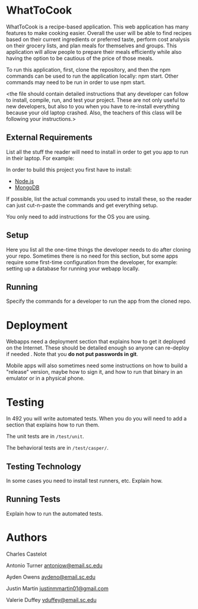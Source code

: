 # WhatToCook

WhatToCook is a recipe-based application. This web application has many features
to make cooking easier. Overall the user will be able to find recipes based on
their current ingredients or preferred taste, perform cost analysis on their
grocery lists, and plan meals for themselves and groups. This application will
allow people to prepare their meals efficiently while also having the option
to be cautious of the price of those meals.

To run this application, first, clone the repository, and then the npm
commands can be used to run the application locally: npm start. Other commands may
need to be run in order to use npm start.

<the file should contain detailed instructions that any developer
can follow to install, compile, run, and test your project. These are not only
useful to new developers, but also to you when you have to re-install everything
because your old laptop crashed. Also, the teachers of this class will be
following your instructions.>

## External Requirements

List all the stuff the reader will need to install in order to get you app to
run in their laptop. For example:

In order to build this project you first have to install:

- [Node.js](https://nodejs.org/en/)
- [MongoDB](https://www.mongodb.com/)

If possible, list the actual commands you used to install these, so the reader
can just cut-n-paste the commands and get everything setup.

You only need to add instructions for the OS you are using.

## Setup

Here you list all the one-time things the developer needs to do after cloning
your repo. Sometimes there is no need for this section, but some apps require
some first-time configuration from the developer, for example: setting up a
database for running your webapp locally.

## Running

Specify the commands for a developer to run the app from the cloned repo.

# Deployment

Webapps need a deployment section that explains how to get it deployed on the
Internet. These should be detailed enough so anyone can re-deploy if needed
. Note that you **do not put passwords in git**.

Mobile apps will also sometimes need some instructions on how to build a
"release" version, maybe how to sign it, and how to run that binary in an
emulator or in a physical phone.

# Testing

In 492 you will write automated tests. When you do you will need to add a
section that explains how to run them.

The unit tests are in `/test/unit`.

The behavioral tests are in `/test/casper/`.

## Testing Technology

In some cases you need to install test runners, etc. Explain how.

## Running Tests

Explain how to run the automated tests.

# Authors

Charles Castelot

Antonio Turner antoniow@email.sc.edu

Ayden Owens aydeno@email.sc.edu

Justin Martin justinmmartin01@gmail.com

Valerie Duffey vduffey@email.sc.edu
